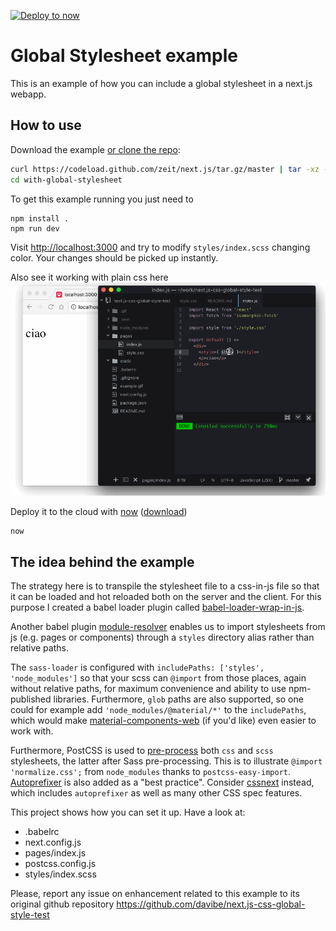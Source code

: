 [![Deploy to now](https://deploy.now.sh/static/button.svg)](https://deploy.now.sh/?repo=https://github.com/zeit/next.js/tree/master/examples/with-global-stylesheet)
# Global Stylesheet example

This is an example of how you can include a global stylesheet in a next.js webapp.


## How to use

Download the example [or clone the repo](https://github.com/zeit/next.js):

```bash
curl https://codeload.github.com/zeit/next.js/tar.gz/master | tar -xz --strip=2 next.js-master/examples/with-global-stylesheet
cd with-global-stylesheet
```

To get this example running you just need to

    npm install .
    npm run dev

Visit [http://localhost:3000](http://localhost:3000) and try to modify `styles/index.scss` changing color. Your changes should be picked up instantly.

Also see it working with plain css here
![example](example.gif)

Deploy it to the cloud with [now](https://zeit.co/now) ([download](https://zeit.co/download))

```bash
now
```


## The idea behind the example

The strategy here is to transpile the stylesheet file to a css-in-js file so that it can be loaded and hot reloaded both on the server and the client. For this purpose I created a babel loader plugin called [babel-loader-wrap-in-js](https://github.com/davibe/babel-plugin-wrap-in-js).

Another babel plugin [module-resolver](https://github.com/tleunen/babel-plugin-module-resolver) enables us to import stylesheets from js (e.g. pages or components) through a `styles` directory alias rather than relative paths.

The `sass-loader` is configured with `includePaths: ['styles', 'node_modules']` so that your scss can `@import` from those places, again without relative paths, for maximum convenience and ability to use npm-published libraries.  Furthermore, `glob` paths are also supported, so one could for example add `'node_modules/@material/*'` to the `includePaths`, which would make [material-components-web](https://github.com/material-components/material-components-web) (if you'd like) even easier to work with.

Furthermore, PostCSS is used to [pre-process](https://medium.com/@ddprrt/deconfusing-pre-and-post-processing-d68e3bd078a3) both `css` and `scss` stylesheets, the latter after Sass pre-processing.  This is to illustrate `@import 'normalize.css';` from `node_modules` thanks to `postcss-easy-import`.  [Autoprefixer](https://github.com/postcss/autoprefixer) is also added as a "best practice".  Consider [cssnext](http://cssnext.io) instead, which includes `autoprefixer` as well as many other CSS spec features.

This project shows how you can set it up. Have a look at:
- .babelrc
- next.config.js
- pages/index.js
- postcss.config.js
- styles/index.scss

Please, report any issue on enhancement related to this example to its original
github repository https://github.com/davibe/next.js-css-global-style-test
